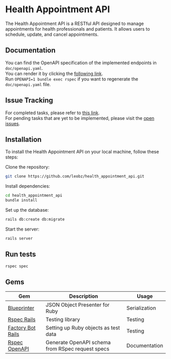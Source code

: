 # Health Appointment API
The Health Appointment API is a RESTful API designed to manage appointments for health professionals and patients. It allows users to schedule, update, and cancel appointments.

## Documentation
You can find the OpenAPI specification of the implemented endpoints in `doc/openapi.yaml`.  
You can render it by clicking the [following link](https://editor.swagger.io/?raw=http://raw.githubusercontent.com/leobz/health_appointment_api/main/doc/openapi.yaml).  
Run `OPENAPI=1 bundle exec rspec` if you want to regenerate the `doc/openapi.yaml` file.

## Issue Tracking
For completed tasks, please refer to [this link](https://github.com/leobz/health_appointment_api/issues?q=is%3Aissue+is%3Aclosed).  
For pending tasks that are yet to be implemented, please visit the [open issues](https://github.com/leobz/health_appointment_api/issues?q=is%3Aopen+is%3Aissue).

## Installation
To install the Health Appointment API on your local machine, follow these steps:

Clone the repository:
```bash
git clone https://github.com/leobz/health_appointment_api.git
```

Install dependencies:
```bash
cd health_appointment_api
bundle install
```

Set up the database:
```bash
rails db:create db:migrate
```

Start the server:
```bash
rails server
```

## Run tests
```bash
rspec spec
```

## Gems

| Gem                                                                  | Description                                      | Usage         |
|----------------------------------------------------------------------|--------------------------------------------------|---------------|
| [Blueprinter](https://github.com/procore-oss/blueprinter)            | JSON Object Presenter for Ruby                   | Serialization |
| [Rspec Rails](https://github.com/rspec/rspec-rails)                  | Testing library                                  | Testing       |
| [Factory Bot Rails](https://github.com/thoughtbot/factory_bot_rails) | Setting up Ruby objects as test data             | Testing       |
| [Rspec OpenAPI](https://github.com/exoego/rspec-openapi)             | Generate OpenAPI schema from RSpec request specs | Documentation |
